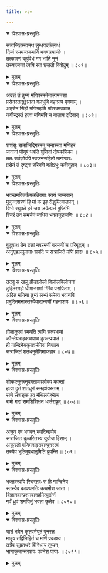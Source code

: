 ```yaml
---
title: ०८०

---
```

<div class="audioEmbed"  caption="सीतालक्ष्मी-वाचनम्" src="https://sanskritdocuments.org/sites/completenarayaneeyam/SoundFiles/080/080_01.mp3"></div>
<details open><summary>विश्वास-प्रस्तुतिः</summary>

सत्राजितस्त्वमथ लुब्धवदर्कलब्धं  
दिव्यं स्यमन्तकमणिं भगवन्नयाचीः ।  
तत्कारणं बहुविधं मम भाति नूनं  
तस्यात्मजां त्वयि रतां छलतो विवोढुम् ॥ ८०१॥
</details>
<details><summary>मूलम्</summary>

सत्राजितस्त्वमथ लुब्धवदर्कलब्धं  
दिव्यं स्यमन्तकमणिं भगवन्नयाचीः ।  
तत्कारणं बहुविधं मम भाति नूनं  
तस्यात्मजां त्वयि रतां छलतो विवोढुम् ॥ ८०१॥
</details>



<div class="audioEmbed"  caption="सीतालक्ष्मी-वाचनम्" src="https://sanskritdocuments.org/sites/completenarayaneeyam/SoundFiles/080/080_02.mp3"></div>
<details open><summary>विश्वास-प्रस्तुतिः</summary>

अदत्तं तं तुभ्यं मणिवरमनेनाल्पमनसा  
प्रसेनस्तद्()भ्राता गलभुवि वहन्प्राप मृगयाम् ।  
अहन्नेनं सिंहो मणिमहसि मांसभ्रमवशात्  
कपीन्द्रस्तं हत्वा मणिमपि च बालाय ददिवान् ॥ ८०२॥
</details>
<details><summary>मूलम्</summary>

अदत्तं तं तुभ्यं मणिवरमनेनाल्पमनसा  
प्रसेनस्तद्()भ्राता गलभुवि वहन्प्राप मृगयाम् ।  
अहन्नेनं सिंहो मणिमहसि मांसभ्रमवशात्  
कपीन्द्रस्तं हत्वा मणिमपि च बालाय ददिवान् ॥ ८०२॥
</details>



<div class="audioEmbed"  caption="सीतालक्ष्मी-वाचनम्" src="https://sanskritdocuments.org/sites/completenarayaneeyam/SoundFiles/080/080_03.mp3"></div>
<details open><summary>विश्वास-प्रस्तुतिः</summary>

शशंसुः सत्राजिद्गिरमनु जनास्त्वां मणिहरं  
जनानां पीयूषं भवति गुणिनां दोषकणिका ।  
ततः सर्वज्ञोऽपि स्वजनसहितो मार्गणपरः  
प्रसेनं तं दृष्ट्वा हरिमपि गतोऽभूः कपिगुहाम् ॥ ८०३॥
</details>
<details><summary>मूलम्</summary>

शशंसुः सत्राजिद्गिरमनु जनास्त्वां मणिहरं  
जनानां पीयूषं भवति गुणिनां दोषकणिका ।  
ततः सर्वज्ञोऽपि स्वजनसहितो मार्गणपरः  
प्रसेनं तं दृष्ट्वा हरिमपि गतोऽभूः कपिगुहाम् ॥ ८०३॥
</details>



<div class="audioEmbed"  caption="सीतालक्ष्मी-वाचनम्" src="https://sanskritdocuments.org/sites/completenarayaneeyam/SoundFiles/080/080_04.mp3"></div>
<details open><summary>विश्वास-प्रस्तुतिः</summary>

भवन्तमवितर्कयन्नतिवयाः स्वयं जाम्बवान्  
मुकुन्दशरणं हि मां क इह रोद्धुमित्यालपन् ।  
विभो रघुपते हरे जय जयेत्यलं मुष्टिभि  
श्चिरं तव समर्चनं व्यधित भक्तचूडामणिः ॥ ८०४॥
</details>
<details><summary>मूलम्</summary>

भवन्तमवितर्कयन्नतिवयाः स्वयं जाम्बवान्  
मुकुन्दशरणं हि मां क इह रोद्धुमित्यालपन् ।  
विभो रघुपते हरे जय जयेत्यलं मुष्टिभि  
श्चिरं तव समर्चनं व्यधित भक्तचूडामणिः ॥ ८०४॥
</details>



<div class="audioEmbed"  caption="सीतालक्ष्मी-वाचनम्" src="https://sanskritdocuments.org/sites/completenarayaneeyam/SoundFiles/080/080_05.mp3"></div>
<details open><summary>विश्वास-प्रस्तुतिः</summary>

बुद्ध्वाथ तेन दत्तां नवरमणीं वरमणीं च परिगृह्णन् ।  
अनुगृह्णन्नमुमागाः सपदि च सत्राजिते मणिं प्रादाः ॥ ८०५॥
</details>
<details><summary>मूलम्</summary>

बुद्ध्वाथ तेन दत्तां नवरमणीं वरमणीं च परिगृह्णन् ।  
अनुगृह्णन्नमुमागाः सपदि च सत्राजिते मणिं प्रादाः ॥ ८०५॥
</details>



<div class="audioEmbed"  caption="सीतालक्ष्मी-वाचनम्" src="https://sanskritdocuments.org/sites/completenarayaneeyam/SoundFiles/080/080_06.mp3"></div>
<details open><summary>विश्वास-प्रस्तुतिः</summary>

तदनु स खलु व्रीडालोलो विलोलविलोचनां  
दुहितरमहो धीमान्भामां गिरैव परार्पिताम् ।  
अदित मणिना तुभ्यं लभ्यं समेत्य भवानपि  
प्रमुदितमनास्तस्यैवादान्मणीं गहनाशयः ॥ ८०६॥
</details>
<details><summary>मूलम्</summary>

तदनु स खलु व्रीडालोलो विलोलविलोचनां  
दुहितरमहो धीमान्भामां गिरैव परार्पिताम् ।  
अदित मणिना तुभ्यं लभ्यं समेत्य भवानपि  
प्रमुदितमनास्तस्यैवादान्मणीं गहनाशयः ॥ ८०६॥
</details>



<div class="audioEmbed"  caption="सीतालक्ष्मी-वाचनम्" src="https://sanskritdocuments.org/sites/completenarayaneeyam/SoundFiles/080/080_07.mp3"></div>
<details open><summary>विश्वास-प्रस्तुतिः</summary>

व्रीलाकुलां रमयति त्वयि सत्यभामां  
कौन्तेयदाहकथयाथ कुरून्प्रयाते ।  
ही गान्दिनेयकृतवर्मगिरा निपात्य  
सत्राजितं शतधनुर्मणिमाजहार ॥ ८०७॥
</details>
<details><summary>मूलम्</summary>

व्रीलाकुलां रमयति त्वयि सत्यभामां  
कौन्तेयदाहकथयाथ कुरून्प्रयाते ।  
ही गान्दिनेयकृतवर्मगिरा निपात्य  
सत्राजितं शतधनुर्मणिमाजहार ॥ ८०७॥
</details>



<div class="audioEmbed"  caption="सीतालक्ष्मी-वाचनम्" src="https://sanskritdocuments.org/sites/completenarayaneeyam/SoundFiles/080/080_08.mp3"></div>
<details open><summary>विश्वास-प्रस्तुतिः</summary>

शोकात्कुरूनुपगतामवलोक्य कान्तां  
हत्वा द्रुतं शतधुनं समहर्षयस्ताम् ।  
रत्ने सशङ्क इव मैथिलगेहमेत्य  
रामो गदां समशिशिक्षत धार्तराष्ट्रम् ॥ ८०८॥
</details>
<details><summary>मूलम्</summary>

शोकात्कुरूनुपगतामवलोक्य कान्तां  
हत्वा द्रुतं शतधुनं समहर्षयस्ताम् ।  
रत्ने सशङ्क इव मैथिलगेहमेत्य  
रामो गदां समशिशिक्षत धार्तराष्ट्रम् ॥ ८०८॥
</details>



<div class="audioEmbed"  caption="सीतालक्ष्मी-वाचनम्" src="https://sanskritdocuments.org/sites/completenarayaneeyam/SoundFiles/080/080_09.mp3"></div>
<details open><summary>विश्वास-प्रस्तुतिः</summary>

अक्रूर एष भगवन् भवदिच्छयैव  
सत्राजितः कुचरितस्य युयोज हिंसाम् ।  
अक्रूरतो मणिमनाहृतवान्पुनस्त्वं  
तस्यैव भूतिमुपधातुमिति ब्रुवन्ति ॥ ८०९॥
</details>
<details><summary>मूलम्</summary>

अक्रूर एष भगवन् भवदिच्छयैव  
सत्राजितः कुचरितस्य युयोज हिंसाम् ।  
अक्रूरतो मणिमनाहृतवान्पुनस्त्वं  
तस्यैव भूतिमुपधातुमिति ब्रुवन्ति ॥ ८०९॥
</details>



<div class="audioEmbed"  caption="सीतालक्ष्मी-वाचनम्" src="https://sanskritdocuments.org/sites/completenarayaneeyam/SoundFiles/080/080_10.mp3"></div>
<details open><summary>विश्वास-प्रस्तुतिः</summary>

भक्तस्त्वयि स्थिरतरः स हि गान्दिनेय  
स्तस्यैव कापथमतिः कथमीश जाता ।  
विज्ञानवान्प्रशमवानहमित्युदीर्णं  
गर्वं ध्रुवं शमयितुं भवता कृतैव ॥ ८०१०॥
</details>
<details><summary>मूलम्</summary>

भक्तस्त्वयि स्थिरतरः स हि गान्दिनेय  
स्तस्यैव कापथमतिः कथमीश जाता ।  
विज्ञानवान्प्रशमवानहमित्युदीर्णं  
गर्वं ध्रुवं शमयितुं भवता कृतैव ॥ ८०१०॥
</details>



<div class="audioEmbed"  caption="सीतालक्ष्मी-वाचनम्" src="https://sanskritdocuments.org/sites/completenarayaneeyam/SoundFiles/080/080_11.mp3"></div>
<details open><summary>विश्वास-प्रस्तुतिः</summary>

यातं भयेन कृतवर्मयुतं पुनस्त  
माहूय तद्विनिहितं च मणिं प्रकाश्य ।  
तत्रैव सुव्रतधरे विनिधाय तुष्यन्  
भामाकुचान्तरशयः पवनेश पायाः ॥ ८०११॥
</details>
<details><summary>मूलम्</summary>

यातं भयेन कृतवर्मयुतं पुनस्त  
माहूय तद्विनिहितं च मणिं प्रकाश्य ।  
तत्रैव सुव्रतधरे विनिधाय तुष्यन्  
भामाकुचान्तरशयः पवनेश पायाः ॥ ८०११॥
</details>

